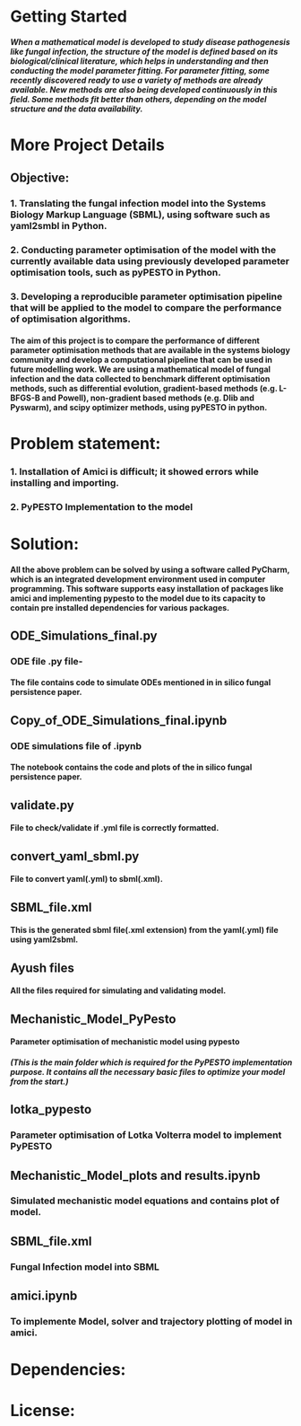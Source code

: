 # Getting Started
##### When a mathematical model is developed to study disease pathogenesis like fungal infection, the structure of the model is defined based on its biological/clinical literature, which helps in understanding and then conducting the model parameter fitting. For parameter fitting, some recently discovered ready to use a variety of methods are already available. New methods are also being developed continuously in this field. Some methods fit better than others, depending on the model structure and the data availability. 

# More Project Details 
## Objective:
### 1.	Translating the fungal infection model into the Systems Biology Markup Language (SBML), using software such as yaml2smbl in Python.
### 2.	Conducting parameter optimisation of the model with the currently available data using previously developed parameter optimisation tools, such as pyPESTO in Python.
### 3.	Developing a reproducible parameter optimisation pipeline that will be applied to the model to compare the performance of optimisation algorithms.

#### The aim of this project is to compare the performance of different parameter optimisation methods that are available in the systems biology community and develop a computational pipeline that can be used in future modelling work. We are using a mathematical model of fungal infection and the data collected to benchmark different optimisation methods, such as differential evolution, gradient-based methods (e.g. L-BFGS-B and Powell), non-gradient based methods (e.g. Dlib and Pyswarm), and scipy optimizer methods, using pyPESTO in python.

# Problem statement:
### 1. Installation of Amici is difficult; it showed errors while installing and importing.
### 2. PyPESTO Implementation to the model
# Solution:
#### All the above problem can be solved by using a software called PyCharm, which is an integrated development environment used in computer programming. This software supports easy installation of packages like amici and implementing pypesto to the model due to its capacity to contain pre installed dependencies for various packages.

## ODE_Simulations_final.py
### ODE file .py file-
#### The file contains code to simulate ODEs mentioned in in silico fungal persistence paper.
## Copy_of_ODE_Simulations_final.ipynb
### ODE simulations file of .ipynb
#### The notebook contains the code and plots of the in silico fungal persistence paper.
## validate.py
#### File to check/validate if .yml file is correctly formatted.
## convert_yaml_sbml.py
#### File to convert yaml(.yml) to sbml(.xml).
## SBML_file.xml
#### This is the generated sbml file(.xml extension) from the yaml(.yml) file using yaml2sbml.
## Ayush files
#### All the files required for simulating and validating model.
## Mechanistic_Model_PyPesto
#### Parameter optimisation of mechanistic model using pypesto
##### (This is the main folder which is required for the PyPESTO implementation purpose. It contains all the necessary basic files to optimize your model from the start.)
## lotka_pypesto
### Parameter optimisation of Lotka Volterra model to implement PyPESTO
## Mechanistic_Model_plots and results.ipynb
### Simulated mechanistic model equations and contains plot of model.
## SBML_file.xml
### Fungal Infection model into SBML
## amici.ipynb
### To implemente Model, solver and trajectory plotting of model in amici.

# Dependencies:
# License: 
